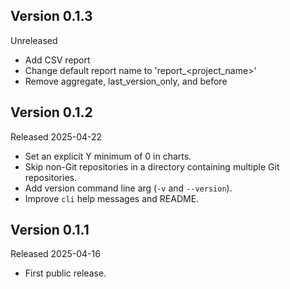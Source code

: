 ## Version 0.1.3
Unreleased
- Add CSV report
- Change default report name to 'report_<project_name>'
- Remove aggregate, last_version_only, and before

## Version 0.1.2
Released 2025-04-22
- Set an explicit Y minimum of 0 in charts.
- Skip non-Git repositories in a directory containing multiple Git repositories.
- Add version command line arg (`-v` and `--version`).
- Improve `cli` help messages and README.

## Version 0.1.1
Released 2025-04-16
- First public release.
